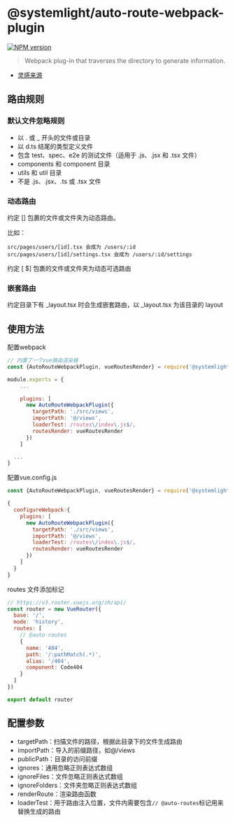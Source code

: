 # @systemlight/auto-route-webpack-plugin

[![NPM version](https://img.shields.io/npm/v/@systemlight/auto-route-webpack-plugin.svg)](https://www.npmjs.com/package/@systemlight/auto-route-webpack-plugin)

> Webpack plug-in that traverses the directory to generate information.

- [灵感来源](https://v3.umijs.org/zh-CN/docs/convention-routing)

## 路由规则

### 默认文件忽略规则

- 以 . 或 _ 开头的文件或目录
- 以 d.ts 结尾的类型定义文件
- 包含 test、spec、e2e 的测试文件（适用于 .js、.jsx 和 .tsx 文件）
- components 和 component 目录
- utils 和 util 目录
- 不是 .js、.jsx、.ts 或 .tsx 文件

### 动态路由

约定 [] 包裹的文件或文件夹为动态路由。

比如：

```
src/pages/users/[id].tsx 会成为 /users/:id
src/pages/users/[id]/settings.tsx 会成为 /users/:id/settings
```

约定 [ $] 包裹的文件或文件夹为动态可选路由

### 嵌套路由

约定目录下有 _layout.tsx 时会生成嵌套路由，以 _layout.tsx 为该目录的 layout

## 使用方法

配置webpack

```javascript
// 内置了一个vue路由渲染器
const {AutoRouteWebpackPlugin, vueRoutesRender} = require('@systemlight/auto-route-webpack-plugin')

module.exports = {
    ...

    plugins: [
      new AutoRouteWebpackPlugin({
        targetPath: './src/views',
        importPath: '@/views',
        loaderTest: /routes\/index\.js$/,
        routesRender: vueRoutesRender
      })
    ]

  ...
}
```

配置vue.config.js

```javascript
const {AutoRouteWebpackPlugin, vueRoutesRender} = require('@systemlight/auto-route-webpack-plugin')

{
  configureWebpack:{
    plugins: [
      new AutoRouteWebpackPlugin({
        targetPath: './src/views',
        importPath: '@/views',
        loaderTest: /routes\/index\.js$/,
        routesRender: vueRoutesRender
      })
    ]
  }
}
```

routes 文件添加标记

```javascript
// https://v3.router.vuejs.org/zh/api/
const router = new VueRouter({
  base: '/',
  mode: 'history',
  routes: [
    // @auto-routes
    {
      name: '404',
      path: '/:pathMatch(.*)',
      alias: '/404',
      component: Code404
    }
  ]
})

export default router
```

## 配置参数

- targetPath：扫描文件的路径，根据此目录下的文件生成路由
- importPath：导入的前缀路径，如@/views
- publicPath：目录的访问前缀
- ignores：通用忽略正则表达式数组
- ignoreFiles：文件忽略正则表达式数组
- ignoreFolders：文件夹忽略正则表达式数组
- renderRoute：渲染路由函数
- loaderTest：用于路由注入位置，文件内需要包含`// @auto-routes`标记用来替换生成的路由
